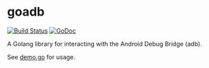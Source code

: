 # goadb

[![Build Status](https://travis-ci.org/prife/goadb.svg?branch=master)](https://travis-ci.org/prife/goadb)
[![GoDoc](https://godoc.org/github.com/prife/goadb?status.svg)](https://godoc.org/github.com/prife/goadb)

A Golang library for interacting with the Android Debug Bridge (adb).

See [demo.go](cmd/demo/demo.go) for usage.
